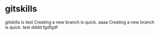 # gitskills
gitskills is test
Creating a new branch is quick. aaaa
Creating a new branch is quick.
test
dddd
fgdfgdf
